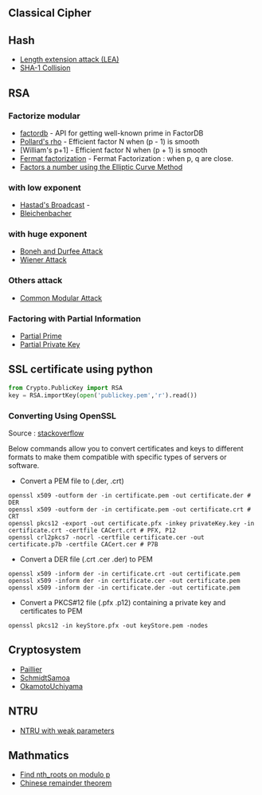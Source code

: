 ## Classical Cipher

## Hash

* [Length extension attack (LEA)](https://gist.github.com/maojui/9b078194c43835e2947b39192f0537c1)
* [SHA-1 Collision](https://gist.github.com/maojui/b33420c5b27f250fe94ec7e085ca4c42)

## RSA

### Factorize modular 

* [factordb](./scripts/RSA/factordb.py) - API for getting well-known prime in FactorDB
* [Pollard's rho](./scripts/RSA/pollard.py) - Efficient factor N when (p - 1) is smooth
* [William's p+1] - Efficient factor N when (p + 1) is smooth
* [Fermat factorization](./scripts/RSA/fermat_factorization.py) - Fermat Factorization : when p, q are close.
* [Factors a number using the Elliptic Curve Method](https://github.com/martingkelly/pyecm/blob/master/pyecm.py) 

### with low exponent

* [Hastad's Broadcast](./scripts/RSA/hastad_broadcast.py) - 
* [Bleichenbacher](http://www.dsi.unive.it/~focardi/RSA-padding-oracle/)

### with huge exponent

* [Boneh and Durfee Attack](https://gist.github.com/maojui/fa9b5dfd37460bfacff65a7e65eaa177)
* [Wiener Attack](https://gist.github.com/maojui/fad0a9a9899de482a66f08ffa7f4d510)

### Others attack

* [Common Modular Attack](./scripts/RSA/fermat_factorization.py)

### Factoring with Partial Information

* [Partial Prime](https://gist.github.com/maojui/8bf7b9d76c52c049286025e8de2ba1a8)
* [Partial Private Key](https://gist.github.com/maojui/bd55d98d310bab770a6a0681078b444e)

## SSL certificate using python

```python
from Crypto.PublicKey import RSA
key = RSA.importKey(open('publickey.pem','r').read())
```

### Converting Using OpenSSL

Source : [stackoverflow](https://stackoverflow.com/questions/13732826/convert-pem-to-crt-and-key)

Below commands allow you to convert certificates and keys to different formats to make them compatible with specific types of servers or software.

* Convert a PEM file to (.der, .crt)

```
openssl x509 -outform der -in certificate.pem -out certificate.der # DER
openssl x509 -outform der -in certificate.pem -out certificate.crt # CRT
openssl pkcs12 -export -out certificate.pfx -inkey privateKey.key -in certificate.crt -certfile CACert.crt # PFX, P12
openssl crl2pkcs7 -nocrl -certfile certificate.cer -out certificate.p7b -certfile CACert.cer # P7B
```

* Convert a DER file (.crt .cer .der) to PEM

```
openssl x509 -inform der -in certificate.crt -out certificate.pem 
openssl x509 -inform der -in certificate.cer -out certificate.pem 
openssl x509 -inform der -in certificate.der -out certificate.pem
```

* Convert a PKCS#12 file (.pfx .p12) containing a private key and certificates to PEM

```
openssl pkcs12 -in keyStore.pfx -out keyStore.pem -nodes
```

## Cryptosystem

* [Paillier](./scripts/Cryptosystem/Paillier.py)
* [SchmidtSamoa](./scripts/Cryptosystem/SchmidtSamoa.py)
* [OkamotoUchiyama](./scripts/Cryptosystem/OkamotoUchiyama.py)

## NTRU

* [NTRU with weak parameters](https://gist.github.com/maojui/0bab62c95979fe0ff7dcd67e55d1d6f4)

## Mathmatics

* [Find nth_roots on modulo p](https://gist.github.com/maojui/61c10d93db220e9c77b20d274969e363)
* [Chinese remainder theorem](./scripts/Mathmathics/crt.py)
